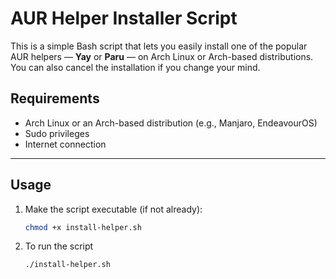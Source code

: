 # AUR Helper Installer Script

This is a simple Bash script that lets you easily install one of the popular AUR helpers — **Yay** or **Paru** — on Arch Linux or Arch-based distributions.  
You can also cancel the installation if you change your mind.

## Requirements

- Arch Linux or an Arch-based distribution (e.g., Manjaro, EndeavourOS)
- Sudo privileges
- Internet connection

---

## Usage

1. Make the script executable (if not already):

   ```bash
   chmod +x install-helper.sh
2. To run the script

   ```bash
   ./install-helper.sh
